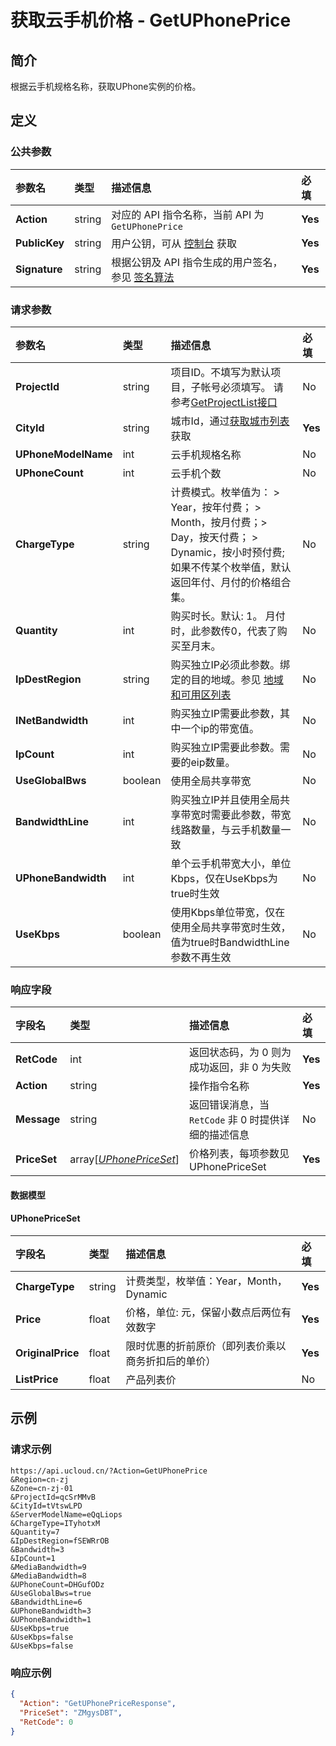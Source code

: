 # 获取云手机价格 - GetUPhonePrice

## 简介

根据云手机规格名称，获取UPhone实例的价格。









## 定义

### 公共参数

| 参数名 | 类型 | 描述信息 | 必填 |
|:---|:---|:---|:---|
| **Action**     | string  | 对应的 API 指令名称，当前 API 为 `GetUPhonePrice`                        | **Yes** |
| **PublicKey**  | string  | 用户公钥，可从 [控制台](https://console.ucloud.cn/uapi/apikey) 获取                                             | **Yes** |
| **Signature**  | string  | 根据公钥及 API 指令生成的用户签名，参见 [签名算法](api/summary/signature.md)  | **Yes** |

### 请求参数

| 参数名 | 类型 | 描述信息 | 必填 |
|:---|:---|:---|:---|
| **ProjectId** | string | 项目ID。不填写为默认项目，子帐号必须填写。 请参考[GetProjectList接口](https://docs.ucloud.cn/api/summary/get_project_list) |No|
| **CityId** | string | 城市Id，通过[获取城市列表](#DescribeUPhoneCities)获取 |**Yes**|
| **UPhoneModelName** | int | 云手机规格名称 |No|
| **UPhoneCount** | int | 云手机个数 |No|
| **ChargeType** | string | 计费模式。枚举值为： > Year，按年付费； > Month，按月付费；> Day，按天付费； > Dynamic，按小时预付费; 如果不传某个枚举值，默认返回年付、月付的价格组合集。 |No|
| **Quantity** | int | 购买时长。默认: 1。 月付时，此参数传0，代表了购买至月末。 |No|
| **IpDestRegion** | string | 购买独立IP必须此参数。绑定的目的地域。参见 [地域和可用区列表](https://docs.ucloud.cn/api/summary/regionlist) |No|
| **INetBandwidth** | int | 购买独立IP需要此参数，其中一个ip的带宽值。 |No|
| **IpCount** | int | 购买独立IP需要此参数。需要的eip数量。 |No|
| **UseGlobalBws** | boolean | 使用全局共享带宽 |No|
| **BandwidthLine** | int | 购买独立IP并且使用全局共享带宽时需要此参数，带宽线路数量，与云手机数量一致 |No|
| **UPhoneBandwidth** | int | 单个云手机带宽大小，单位Kbps，仅在UseKbps为true时生效 |No|
| **UseKbps** | boolean | 使用Kbps单位带宽，仅在使用全局共享带宽时生效，值为true时BandwidthLine参数不再生效 |No|

### 响应字段

| 字段名 | 类型 | 描述信息 | 必填 |
|:---|:---|:---|:---|
| **RetCode** | int | 返回状态码，为 0 则为成功返回，非 0 为失败 |**Yes**|
| **Action** | string | 操作指令名称 |**Yes**|
| **Message** | string | 返回错误消息，当 `RetCode` 非 0 时提供详细的描述信息 |No|
| **PriceSet** | array[[*UPhonePriceSet*](#UPhonePriceSet)] | 价格列表，每项参数见UPhonePriceSet |**Yes**|

#### 数据模型


#### UPhonePriceSet

| 字段名 | 类型 | 描述信息 | 必填 |
|:---|:---|:---|:---|
| **ChargeType** | string | 计费类型，枚举值：Year，Month，Dynamic |**Yes**|
| **Price** | float | 价格，单位: 元，保留小数点后两位有效数字<br /> |**Yes**|
| **OriginalPrice** | float | 限时优惠的折前原价（即列表价乘以商务折扣后的单价）<br /> |**Yes**|
| **ListPrice** | float | 产品列表价<br /> |No|

## 示例

### 请求示例
    
```
https://api.ucloud.cn/?Action=GetUPhonePrice
&Region=cn-zj
&Zone=cn-zj-01
&ProjectId=qcSrMMvB
&CityId=tVtswLPD
&ServerModelName=eQqLiops
&ChargeType=ITyhotxM
&Quantity=7
&IpDestRegion=fSEWRrOB
&Bandwidth=3
&IpCount=1
&MediaBandwidth=9
&MediaBandwidth=8
&UPhoneCount=DHGufODz
&UseGlobalBws=true
&BandwidthLine=6
&UPhoneBandwidth=3
&UPhoneBandwidth=1
&UseKbps=true
&UseKbps=false
&UseKbps=false
```

### 响应示例
    
```json
{
  "Action": "GetUPhonePriceResponse",
  "PriceSet": "ZMgysDBT",
  "RetCode": 0
}
```





